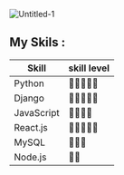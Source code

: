 
![Untitled-1](https://user-images.githubusercontent.com/93470832/211223663-9b539edd-9e83-4232-96a2-8ddf58d4f983.png)

## My Skils :

| Skill  | skill level |
| ------------- | ------------- |
| Python  | 👾👾👾👾👾  |   My superhero can analyze malware written in Python in the blink of an eye .
| Django  | 👾👾👾👾👾  |
| JavaScript  | 👾👾👾👾  |
| React.js  | 👾👾👾👾👾  |
| MySQL  | 👾👾👾  |
| Node.js  | 👾👾  |
